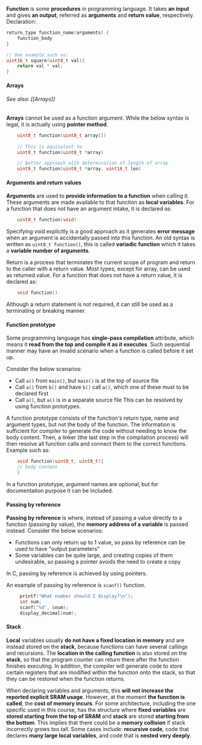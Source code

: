 **Function** is some **procedures** in programming language. It takes **an input** and gives **an output**, referred as **arguments** and **return value**, respectively. 
Declaration:
```c
return_type function_name(arguments) {
	function_body
}

// One example such as:
uint16_t square(uint8_t val){
	return val * val;
}
```


#### Arrays

###### See also: [[Arrays]]
**Arrays** cannot be used as a function argument. While the below syntax is legal, it is actually using **pointer method**. 
```c
	uint8_t function(uint8_t array[])
	
	// This is equivalent to 
	uint8_t function(uint8_t *array)

	// Better approach with determination of length of array
	uint8_t function(uint8_t *array, uint16_t len)
```


#### Arguments and return values

**Arguments** are used to **provide information to a function** when calling it. These arguments are made available to that function as **local variables**. 
For a function that does not have an argument intake, it is declared as:
```c
	uint8_t function(void)
```
Specifying void explicitly is a good approach as it generates **error message** when an argument is accidentally passed into this function. 
An old syntax is written as `uint8_t function()`, this is called **variadic function** which it takes a **variable number of arguments**. 

Return is a process that terminates the current scope of program and return to the caller with a return value. Most types, except for array, can be used as returned value. 
For a function that does not have a return value, it is declared as:
```c
	void function()
```
Although a return statement is not required, it can still be used as a terminating or breaking manner. 

#### Function prototype

Some programming language has **single-pass compilation** attribute, which means it **read from the top and compile it as it executes**. Such sequential manner may have an invalid scenario when a function is called before it set up. 

Consider the below scenarios:
- Call `a()` from `main()`, but `main()` is at the top of source file
- Call `a()` from `b()` and have `b()` call `a()`, which one of these must to be declared first
- Call `a()`, but `a()` is in a separate source file
This can be resolved by using function prototypes. 

A function prototype consists of the function's return type, name and argument types, but not the body of the function. The information is sufficient for compiler to generate the code without needing to know the body content. Then, a linker (the last step in the compilation process) will then resolve all function calls and connect them to the correct functions. 
Example such as:
```c
	void function(uint8_t, uint8_t){
	// body content
	}
```
In a function prototype, argument names are optional, but for documentation purpose it can be included. 


#### Passing by reference
**Passing by reference** is where, instead of passing a value directly to a function (passing by value), the **memory address of a variable** is passed instead. 
Consider the below scenarios:
- Functions can only return up to 1 value, so pass by reference can be used to have "output parameters"
- Some variables can be quite large, and creating copies of them undesirable, so passing a pointer avoids the need to create a copy

In C, passing by reference is achieved by using pointers. 

An example of passing by reference is `scanf()` function. 
```c
	 printf("What number should I display?\n");
     int num;
     scanf("%d", &num);
     display_decimal(num);
```

#### Stack
**Local** variables usually **do not have a fixed location in memory** and are instead stored on the **stack**, because functions can have several callings and recursions. 
The **location in the calling function** is also stored on the **stack**, so that the program counter can return there after the function finishes executing. 
In addition, the compiler will generate code to store certain registers that are modified within the function onto the stack, so that they can be restored when the function returns.

When declaring variables and arguments, this **will not increase the reported explicit SRAM usage**. However, at the moment **the function is called**, the **cost of memory incurs**.
For some architecture, including the one specific used in this course, has the structure where **fixed variables** are **stored starting from the top of SRAM** and **stack** are stored **starting from the bottom**. This implies that there could be a **memory collision** if stack incorrectly grows too tall. 
Some cases include: **recursive code**, code that declares **many large local variables**, and code that is **nested very deeply**. 
